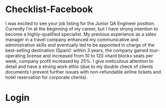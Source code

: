 # Checklist-Facebook
I was excited to see your job listing for the Junior QA Engineer position. Currently I’m at the beginning of my career, but I have strong intention to become a highly-qualified specialist. My previous experience as a sales manager in a travel company enhanced my communicative and administrative skills and eventually led to be appointed in charge of the best-selling destination (Spain): within 3 years, the company gained tour-operating license and increased from 10 to 120 «hard block» seats per week, company profit increased by 25%. 
I give meticulous attention to detail and have a strong work ethic (due to my double check of clients documents I prevent further issues with non-refundable airline tickets and hotel reservation for corporate clients).
# Login 

			
			
			
